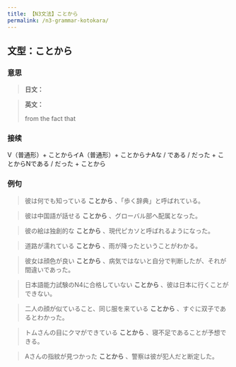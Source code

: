 ```yaml
---
title: 【N3文法】ことから
permalink: /n3-grammar-kotokara/
---
```


## 文型：ことから

### 意思

> **日文：**


> **英文：**
> 
> from the fact that


### 接续

V（普通形）+ ことからイA（普通形）+ ことからナAな / である / だった + ことからNである / だった + ことから

### 例句

> 彼は何でも知っている **ことから** 、「歩く辞典」と呼ばれている。

> 彼は中国語が話せる **ことから** 、グローバル部へ配属となった。

> 彼の絵は独創的な **ことから** 、現代ピカソと呼ばれるようになった。

> 道路が濡れている **ことから** 、雨が降ったということがわかる。

> 彼女は顔色が良い **ことから** 、病気ではないと自分で判断したが、それが間違いであった。

> 日本語能力試験のN4に合格していない **ことから** 、彼は日本に行くことができない。

> 二人の顔が似ていること、同じ服を来ている **ことから** 、すぐに双子であるとわかった。

> トムさんの目にクマができている **ことから** 、寝不足であることが予想できる。

> Aさんの指紋が見つかった **ことから** 、警察は彼が犯人だと断定した。

